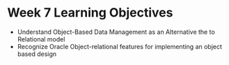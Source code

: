 # Week 7 Learning Objectives

- Understand Object-Based Data Management as an Alternative the to Relational model
- Recognize Oracle Object-relational features for implementing an object based design

